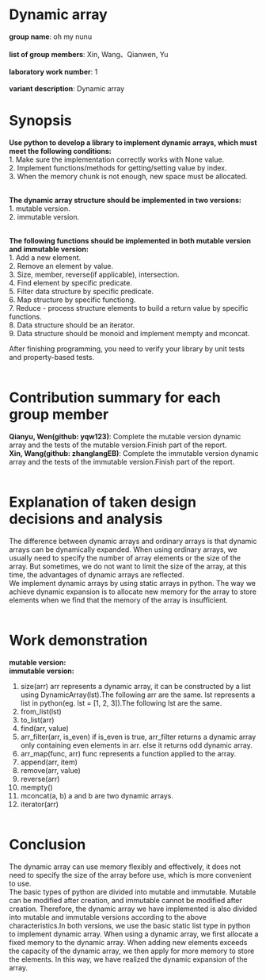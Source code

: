 # Dynamic array
  **group name**: oh my nunu <br/>    
  **list of group members**: Xin, Wang、Qianwen, Yu <br/>    
  **laboratory work number**: 1 <br/>  
  **variant description**: Dynamic array <br/>  
# Synopsis
  **Use python to develop a library to implement dynamic arrays, which must meet the following conditions:**<br/> 
    1. Make sure the implementation correctly works with None value.<br/> 
    2. Implement functions/methods for getting/setting value by index.<br/> 
    3. When the memory chunk is not enough, new space must be allocated.<br/> <br/> 
  
  **The dynamic array structure should be implemented in two versions:**<br/> 
    1. mutable version.<br/> 
    2. immutable version.<br/> <br/> 
  
  **The following functions should be implemented in both mutable version and immutable version:**<br/> 
    1. Add a new element.<br/> 
    2. Remove an element by value.<br/> 
    3. Size, member, reverse(if applicable), intersection.<br/> 
    4. Find element by specific predicate.<br/> 
    5. Filter data structure by specific predicate.<br/> 
    6. Map structure by specific functiong.<br/> 
    7. Reduce - process structure elements to build a return value by specific functions.<br/> 
    8. Data structure should be an iterator.<br/> 
    9. Data structure should be monoid and implement mempty and mconcat.<br/> 
  
  After finishing programming, you need to verify your library by unit tests and property-based tests.<br/> <br/> 
  
# Contribution summary for each group member
  **Qianyu, Wen(github: yqw123)**: Complete the mutable version dynamic array and the tests of the mutable version.Finish part of the report.<br/> 
  **Xin, Wang(github: zhanglangEB)**: Complete the immutable version dynamic array and the tests of the immutable version.Finish part of the report.<br/> <br/> 

# Explanation of taken design decisions and analysis
  The difference between dynamic arrays and ordinary arrays is that dynamic arrays can be dynamically expanded. When using ordinary arrays, we usually need to specify the number of array elements or the size of the array. But sometimes, we do not want to limit the size of the array, at this time, the advantages of dynamic arrays are reflected.<br/> 
  We implement dynamic arrays by using static arrays in python. The way we achieve dynamic expansion is to allocate new memory for the array to store elements when we find that the memory of the array is insufficient.<br/> <br/> 

# Work demonstration
  **mutable version:**<br/> 
  **immutable version:**<br/> 
  1. size(arr)
    arr represents a dynamic array, it can be constructed by a list using DynamicArray(lst).The following arr are the same.
    lst represents a list in python(eg. lst = [1, 2, 3]).The following lst are the same.
  2. from_list(lst)
  3. to_list(arr)
  4. find(arr, value)
  5. arr_filter(arr, is_even)
    if is_even is true, arr_filter returns a dynamic array only containing even elements in arr.
    else it returns odd dynamic array.
  6. arr_map(func, arr)
    func represents a function applied to the array.
  7. append(arr, item)
  8. remove(arr, value)
  9. reverse(arr)
  10. mempty()
  11. mconcat(a, b)
    a and b are two dynamic arrays.
  12. iterator(arr)<br/> <br/> 
# Conclusion
  The dynamic array can use memory flexibly and effectively, it does not need to specify the size of the array before use, which is more convenient to use.<br/> 
  The basic types of python are divided into mutable and immutable. Mutable can be modified after creation, and immutable cannot be modified after creation. Therefore, the dynamic array we have implemented is also divided into mutable and immutable versions according to the above characteristics.In both versions, we use the basic static list type in python to implement dynamic array. When using a dynamic array, we first allocate a fixed memory to the dynamic array. When adding new elements exceeds the capacity of the dynamic array, we then apply for more memory to store the elements. In this way, we have realized the dynamic expansion of the array.
